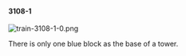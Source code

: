 #### 3108-1
![train-3108-1-0.png](https://github.com/lil-lab/nlvr/raw/master/nlvr/train/images/12/train-3108-1-0.png "train-3108-1-0.png")

There is only one blue block as the base of a tower.